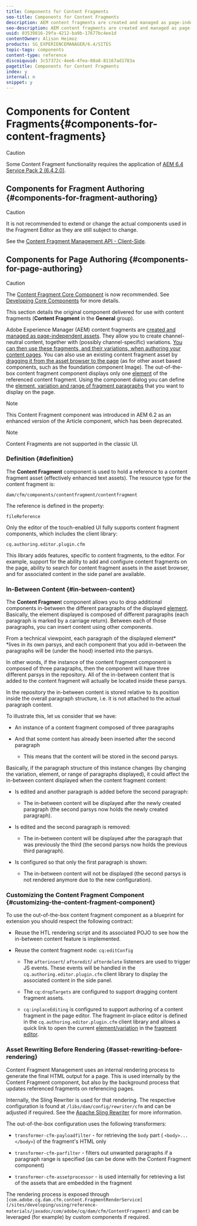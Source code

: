 ```yaml
---
title: Components for Content Fragments
seo-title: Components for Content Fragments
description: AEM content fragments are created and managed as page-independent assets
seo-description: AEM content fragments are created and managed as page-independent assets
uuid: 03539816-29fa-4212-ba9b-17677bc4ee1d
contentOwner: Alison Heimoz
products: SG_EXPERIENCEMANAGER/6.4/SITES
topic-tags: components
content-type: reference
discoiquuid: 3c57372c-4ee6-4fea-80a8-81167ad1783a
pagetitle: Components for Content Fragments
index: y
internal: n
snippet: y
---
```


# Components for Content Fragments{#components-for-content-fragments}

>[!CAUTION]
>
>Some Content Fragment functionality requires the application of [AEM 6.4 Service Pack 2 (6.4.2.0)](../../../release-notes/sp-release-notes.md).

## Components for Fragment Authoring {#components-for-fragment-authoring}

>[!CAUTION]
>
>It is not recommended to extend or change the actual components used in the Fragment Editor as they are still subject to change.

See the [Content Fragment Management API - Client-Side](../../../sites/developing/using/customizing-content-fragments.md#thecontentfragmentmanagementapiclientside).

## Components for Page Authoring {#components-for-page-authoring}

>[!CAUTION]
>
>The [Content Fragment Core Component](/content/help/en/experience-manager/core-components/using/content-fragment-component) is now recommended. See [Developing Core Components](/content/help/en/experience-manager/core-components/using/developing) for more details.
>
>This section details the original component delivered for use with content fragments (**Content Fragment** in the **General** group).

Adobe Experience Manager (AEM) content fragments are [created and managed as page-independent assets](../../../assets/using/content-fragments.md). They allow you to create channel-neutral content, together with (possibly channel-specific) variations. [You can then use these fragments, and their variations, when authoring your content pages](../../../sites/authoring/using/content-fragments.md). You can also use an existing content fragment asset by [dragging it from the asset browser to the page](../../../sites/authoring/using/content-fragments.md#addingacontentfragmenttoyourpage) (as for other asset based components, such as the foundation component Image). The out-of-the-box content fragment component displays only one [element](../../../assets/using/content-fragments.md#constituentpartsofacontentfragment) of the referenced content fragment. Using the component dialog you can define the [element, variation and range of fragment paragraphs](../../../assets/using/content-fragments.md#constituentpartsofacontentfragment) that you want to display on the page.

>[!NOTE]
>
>This Content Fragment component was introduced in AEM 6.2 as an enhanced version of the Article component, which has been deprecated.

>[!NOTE]
>
>Content Fragments are not supported in the classic UI.

### Definition {#definition}

The **Content Fragment** component is used to hold a reference to a content fragment asset (effectively enhanced text assets). The resource type for the content fragment is:

`dam/cfm/components/contentfragment/contentfragment`

The reference is defined in the property:

`fileReference`

Only the editor of the touch-enabled UI fully supports content fragment components, which includes the client library:

`cq.authoring.editor.plugin.cfm`

This library adds features, specific to content fragments, to the editor. For example, support for the ability to add and configure content fragments on the page, ability to search for content fragment assets in the asset browser, and for associated content in the side panel are available.

### In-Between Content {#in-between-content}

The **Content Fragmen**t component allows you to drop additional components in-between the different paragraphs of the displayed [element](../../../assets/using/content-fragments.md#constituentpartsofacontentfragment). Basically, the element displayed is composed of different paragraphs (each paragraph is marked by a carriage return). Between each of those paragraphs, you can insert content using other components.

From a technical viewpoint, each paragraph of the displayed element* *lives in its own parsys, and each component that you add in-between the paragraphs will be (under the hood) inserted into the parsys.

In other words, if the instance of the content fragment component is composed of three paragraphs, then the component will have three different parsys in the repository. All of the in-between content that is added to the content fragment will actually be located inside these parsys.

In the repository the in-between content is stored relative to its position inside the overall paragraph structure, i.e. it is not attached to the actual paragraph content.

To illustrate this, let us consider that we have:

* An instance of a content fragment composed of three paragraphs  
* And that some content has already been inserted after the second paragraph

    * This means that the content will be stored in the second parsys.

Basically, if the paragraph structure of this instance changes (by changing the variation, element, or range of paragraphs displayed), it could affect the in-between content displayed when the content fragment content:

* Is edited and another paragraph is added before the second paragraph:

    * The in-between content will be displayed after the newly created paragraph (the second parsys now holds the newly created paragraph).

* Is edited and the second paragraph is removed:

    * The in-between content will be displayed after the paragraph that was previously the third (the second parsys now holds the previous third paragraph).

* Is configured so that only the first paragraph is shown:

    * The in-between content will not be displayed (the second parsys is not rendered anymore due to the new configuration).

### Customizing the Content Fragment Component {#customizing-the-content-fragment-component}

To use the out-of-the-box content fragment component as a blueprint for extension you should respect the following contract:

* Reuse the HTL rendering script and its associated POJO to see how the in-between content feature is implemented.
* Reuse the content fragment node: `cq:editConfig`

    * The `afterinsert`/ `afteredit`/ `afterdelete` listeners are used to trigger JS events. These events will be handled in the `cq.authoring.editor.plugin.cfm` client library to display the associated content in the side panel.
    
    * The `cq:dropTargets` are configured to support dragging content fragment assets.
    * `cq:inplaceEditing` is configured to support authoring of a content fragment in the page editor. The fragment in-place editor is defined in the `cq.authoring.editor.plugin.cfm` client library and allows a quick link to open the current [element/variation](../../../assets/using/content-fragments.md#constituentpartsofacontentfragment) in the [fragment editor](/assets/using/content-fragments-editor).

### Asset Rewriting Before Rendering {#asset-rewriting-before-rendering}

Content Fragment Management uses an internal rendering process to generate the final HTML output for a page. This is used internally by the Content Fragment component, but also by the background process that updates referenced fragments on referencing pages.

Internally, the Sling Rewriter is used for that rendering. The respective configuration is found at `/libs/dam/config/rewriter/cfm` and can be adjusted if required. See the [Apache Sling Rewriter](https://sling.apache.org/documentation/bundles/output-rewriting-pipelines-org-apache-sling-rewriter.html) for more information.

The out-of-the-box configuration uses the following transformers:

* `transformer-cfm-payloadfilter` - for retrieving the `body` part ( `<body>...</body>`) of the fragment's HTML only

* `transformer-cfm-parfilter` - filters out unwanted paragraphs if a paragraph range is specified (as can be done with the Content Fragment component)
* `transformer-cfm-assetprocessor` - is used internally for retrieving a list of the assets that are embedded in the fragment

The rendering process is exposed through ` [com.adobe.cq.dam.cfm.content.FragmentRenderService](/sites/developing/using/reference-materials/javadoc/com/adobe/cq/dam/cfm/ContentFragment)` and can be leveraged (for example) by custom components if required.
